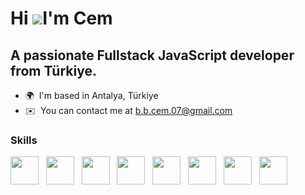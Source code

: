 # Hi ![](https://user-images.githubusercontent.com/18350557/176309783-0785949b-9127-417c-8b55-ab5a4333674e.gif)I'm Cem

## A passionate Fullstack JavaScript developer from Türkiye.

- 🌍  I'm based in Antalya, Türkiye
- ✉️  You can contact me at [b.b.cem.07@gmail.com](mailto:b.b.cem.07@gmail.com)

### Skills

<p align="left">
<img src="https://unpkg.com/piconss@1.0.0/icons/default/mongodb.svg" width="45" height="45" />&nbsp;&nbsp;
<img src="https://unpkg.com/piconss@1.0.0/icons/dark/expressDark.svg" width="45" height="45" />&nbsp;&nbsp;
<img src="https://unpkg.com/piconss@1.0.0/icons/default/reactjs.svg" width="45" height="45" />&nbsp;&nbsp;
<img src="https://unpkg.com/piconss@1.0.0/icons/default/nextjs.svg" width="45" height="45" />&nbsp;&nbsp;
<img src="https://unpkg.com/piconss@1.0.0/icons/default/nodejs.svg" width="45" height="45" />&nbsp;&nbsp;
<img src="https://unpkg.com/piconss@1.0.0/icons/default/tailwindcss.svg" width="45" height="45" />&nbsp;&nbsp;
<img src="https://unpkg.com/piconss@1.0.0/icons/default/sass.svg" width="45" height="45" />&nbsp;&nbsp;
<img src="https://unpkg.com/piconss@1.0.0/icons/default/python.svg" width="45" height="45" />&nbsp;&nbsp;
</p>
